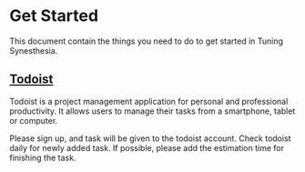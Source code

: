 # Get Started
This document contain the things you need to do to get started in Tuning Synesthesia.

## [Todoist](https://todoist.com)
Todoist is a project management application for personal and professional productivity. It allows users to manage their tasks from a smartphone, tablet or computer.

Please sign up, and task will be given to the todoist account. Check todoist daily for newly added task. If possible, please add the estimation time for finishing the task.
